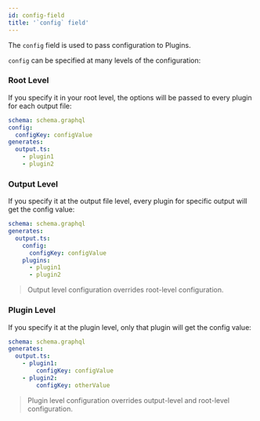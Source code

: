 ```yaml
---
id: config-field
title: '`config` field'
---
```


The `config` field is used to pass configuration to Plugins.


`config` can be specified at many levels of the configuration:

### Root Level

If you specify it in your root level, the options will be passed to every plugin for each output file:

```yml
schema: schema.graphql
config:
  configKey: configValue
generates:
  output.ts:
    - plugin1
    - plugin2
```

### Output Level

If you specify it at the output file level, every plugin for specific output will get the config value:

```yml
schema: schema.graphql
generates:
  output.ts:
    config:
      configKey: configValue
    plugins:
      - plugin1
      - plugin2
```

> Output level configuration overrides root-level configuration.

### Plugin Level

If you specify it at the plugin level, only that plugin will get the config value:

```yml
schema: schema.graphql
generates:
  output.ts:
    - plugin1:
        configKey: configValue
    - plugin2:
        configKey: otherValue
```

> Plugin level configuration overrides output-level and root-level configuration.
